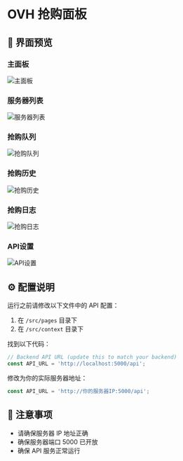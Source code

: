 # OVH 抢购面板

## 📸 界面预览

### 主面板
![主面板](https://raw.githubusercontent.com/coolci/OVH/main/UI/MAIN.png)

### 服务器列表
![服务器列表](https://raw.githubusercontent.com/coolci/OVH/main/UI/SERVERS.png)

### 抢购队列
![抢购队列](https://raw.githubusercontent.com/coolci/OVH/main/UI/QUEUE.png)

### 抢购历史
![抢购历史](https://raw.githubusercontent.com/coolci/OVH/main/UI/HISTORY.png)

### 抢购日志
![抢购日志](https://raw.githubusercontent.com/coolci/OVH/main/UI/LOG.png)

### API设置
![API设置](https://raw.githubusercontent.com/coolci/OVH/main/UI/API.png)

## ⚙️ 配置说明

运行之前请修改以下文件中的 API 配置：

1. 在 `/src/pages` 目录下
2. 在 `/src/context` 目录下

找到以下代码：
```javascript
// Backend API URL (update this to match your backend)
const API_URL = 'http://localhost:5000/api';
```

修改为你的实际服务器地址：
```javascript
const API_URL = 'http://你的服务器IP:5000/api';
```

## 📝 注意事项

- 请确保服务器 IP 地址正确
- 确保服务器端口 5000 已开放
- 确保 API 服务正常运行
